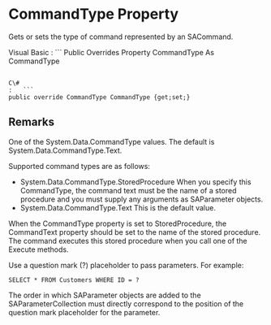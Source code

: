 <!-- loio3c0ee9126c5f1014b6dac5d9240a6a70 -->

# CommandType Property

Gets or sets the type of command represented by an SACommand.



Visual Basic
:   ```
Public Overrides Property CommandType As CommandType
```

C\#
:   ```
public override CommandType CommandType {get;set;}
```



## Remarks

One of the System.Data.CommandType values. The default is System.Data.CommandType.Text.

Supported command types are as follows:

-   System.Data.CommandType.StoredProcedure When you specify this CommandType, the command text must be the name of a stored procedure and you must supply any arguments as SAParameter objects.
-   System.Data.CommandType.Text This is the default value.

When the CommandType property is set to StoredProcedure, the CommandText property should be set to the name of the stored procedure. The command executes this stored procedure when you call one of the Execute methods.

Use a question mark \(?\) placeholder to pass parameters. For example:

```
SELECT * FROM Customers WHERE ID = ?
```

The order in which SAParameter objects are added to the SAParameterCollection must directly correspond to the position of the question mark placeholder for the parameter.

